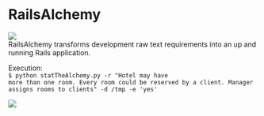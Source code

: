# RailsAlchemy

<img src='https://s27.postimg.org/a1erbsfg3/alchemy.jpg'/><br>
RailsAlchemy transforms development raw text requirements into an up and running Rails application.<br>

Execution:<br>
<code>$ python statTheAlchemy.py -r "Hotel may have more than one room. Every room could be reserved by a client. Manager assigns rooms to clients" -d /tmp -e 'yes'</code><br>

<img src='https://github.com/slrbl/rails-alchemy/blob/master/image.png'/><br>



